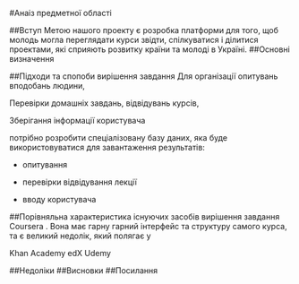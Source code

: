 #Анаіз предметної області

##Вступ
Метою нашого проекту є розробка платформи для того, щоб молодь могла переглядати курси звідти,
спілкуватися і ділитися проектами, які сприяють розвитку країни та молоді в Україні.
##Основні визначення

##Підходи та спопоби вирішення завдання
Для організації
    опитувань вподобань людини,

Перевірки
    домашніх завдань,
    відвідувань курсів, 

Зберігання
    інформації користувача
 
потрібно розробити спеціалізовану базу даних, яка буде використовуватися для завантаження результатів:

* опитування
  
* перевірки відвідування лекції 
  
* вводу користувача

##Порівняльна характеристика існуючих засобів вирішення завдання
Coursera . Вона має гарну гарний інтерфейс та структуру самого курса, та є великий недолік, 
який полягає у 

Khan Academy
edX
Udemy

##Недоліки
##Висновки
##Посилання